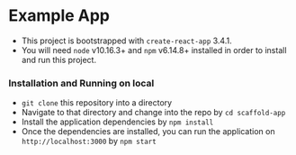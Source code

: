 # Example App

- This project is bootstrapped with `create-react-app` 3.4.1.
- You will need `node` v10.16.3+ and `npm` v6.14.8+ installed in order to install and run this project.

### Installation and Running on local

- `git clone` this repository into a directory
- Navigate to that directory and change into the repo by `cd scaffold-app`
- Install the application dependencies by `npm install`
- Once the dependencies are installed, you can run the application on `http://localhost:3000` by `npm start`
